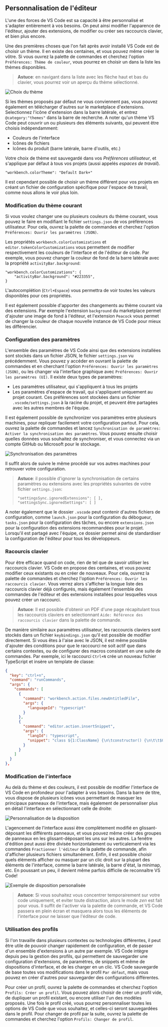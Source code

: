 ## Personnalisation de l'éditeur

L'une des forces de VS Code est sa capacité à être personnalisé et s'adapter entièrement à vos besoins. On peut ainsi modifier l'apparence de l'éditeur, ajouter des extensions, de modifier ou créer ses raccourcis clavier, et bien plus encore.

Une des premières choses que l'on fait après avoir installé VS Code est de choisir un thème. Il en existe des centaines, et vous pouvez même créer le vôtre. Si vous ouvrez la palette de commandes et cherchez l'option `Préférences: Thème de couleur`, vous pourrez en choisir un dans la liste les thèmes disponibles.

> **Astuce**: en navigant dans la liste avec les flèche haut et bas du clavier, vous pourrez voir un aperçu du thème sélectionné.

![Choix du thème](./images/theme.png)

Si les thèmes proposés par défaut ne vous conviennent pas, vous pouvez également en télécharger d'autres sur le marketplace d'extensions. Selectionnez l'icône d'extension dans la barre latérale, et entrez `@category:"themes"` dans la barre de recherche. A noter qu'un thème VS Code peut couvrir un ou plusieurs des éléments suivants, qui peuvent être choisis indépendamment:

- Couleurs de l'interface
- Icônes de fichiers
- Icônes du produit (barre latérale, barre d'outils, etc.)

Votre choix de thème est sauvegardé dans vos _Préférences utilisateur_, et s'applique par défaut à tous vos projets (aussi appelés _espaces de travail_).

```
"workbench.colorTheme": "Default Dark+"
```

Il est cependant possible de choisir un thème différent pour vos projets en créant un fichier de configuration spécifique pour l'espace de travail, comme nous allons le voir plus loin.

### Modification du thème courant

Si vous voulez changer une ou plusieurs couleurs du thème courant, vous pouvez le faire en modifiant le fichier `settings.json` de vos préférences utilisateur. Pour cela, ouvrez la palette de commandes et cherchez l'option `Préférences: Ouvrir les paramètres (JSON)`.

Les propriétés `workbench.colorCustomizations` et `editor.tokenColorCustomizations` vous permettent de modifier respectivement les couleurs de l'interface et de l'éditeur de code. Par exemple, vous pouvez changer la couleur de fond de la barre latérale avec la propriété `activityBar.background`:

```
"workbench.colorCustomizations": {
    "activityBar.background": "#223355",
}
```

L'autocomplétion (`Ctrl+Espace`) vous permettra de voir toutes les valeurs disponibles pour ces propriétés.

Il est également possible d'apporter des changements au thème courant via des extensions. Par exemple l'extension `background` du marketplace permet d'ajouter une image de fond à l'éditeur, et l'extension `Peacock` vous permet de changer la couleur de chaque nouvelle instance de VS Code pour mieux les différencier.

### Configuration des paramètres

L'ensemble des paramètres de VS Code ainsi que des extensions installées sont stockés dans un fichier JSON, le fichier `settings.json` vu précédemment. Vous pouvez y accéder en ouvrant la palette de commandes et en cherchant l'option `Préférences: Ouvrir les paramètres (JSON)`, ou les changer via l'interface graphique avec `Préférences: Ouvrir les paramètres (UI)`. Il existe deux types de paramètres:

- Les paramètres utilisateur, qui s'appliquent à tous les projets
- Les paramètres d'espace de travail, qui s'appliquent uniquement au projet courant. Ces préférences sont stockées dans un fichier `.vscode/settings.json` à la racine du projet, et peuvent être partagées avec les autres membres de l'équipe.

Il est également possible de synchronizer vos paramètres entre plusieurs machines, pour repliquer facilement votre configuration partout. Pour cela, ouvrez la palette de commandes et lancez `Synchronisation de paramètres: Activer la synchronisation des paramètres`. Vous pouvez ensuite choisir quelles données vous souhaitez de synchroniser, et vous connectez via un compte GitHub ou Microsoft pour le stockage.

![Synchronisation des paramètres](./images/settings-sync.png)

Il suffit alors de suivre le même procédé sur vos autres machines pour retrouver votre configuration.

> **Astuce**: il possible d'ignorer la synchronisation de certains paramètres ou extensions avec les propriétés suivantes de votre fichier `settings.json`:
>
> ```
> "settingsSync.ignoredExtensions": [ ],
> "settingsSync.ignoredSettings": [ ]
> ```

A noter également que le dossier `.vscode` peut contenir d'autres fichiers de configuration, comme `launch.json` pour la configuration du débogueur, `tasks.json` pour la configuration des tâches, ou encore `extensions.json` pour la configuration des extensions recommandées pour le projet. Lorsqu'il est partagé avec l'équipe, ce dossier permet ainsi de standardiser la configuration de l'éditeur pour tous les développeurs.

### Racourcis clavier

Pour être efficace quand on code, rien de tel que de savoir utiliser les raccourcis clavier. VS Code en propose des centaines, et vous pouvez modifier ceux existants ou en créer de nouveaux. Pour cela, ouvrez la palette de commandes et cherchez l'option `Préférences: Ouvrir les raccourcis clavier`. Vous verrez alors s'afficher la longue liste des raccourcis clavier déjà configurés, mais également l'ensemble des commandes de l'éditeur et des extensions installées pour lesquelles vous pouvez créer un raccourci.

> **Astuce**: Il est possible d'obtenir un PDF d'une page récapitulant tous les raccourcis claviers en selectionnant `Aide: Référence des raccourcis clavier` dans la palette de commande.

De manière similaire aux paramètres utilisateur, les raccourcis claviers sont stockés dans un fichier `keybindings.json` qu'il est possible de modifier directement. Si vous êtes à l'aise avec le JSON, il est même possible d'ajouter des conditions pour que le raccourci ne soit actif que dans certains contextes, ou de configurer des macros consistant en une suite de commandes. Par exemple, ici le raccourci `Ctrl+N` crée un nouveau fichier TypeScript et insère un template de classe:

```json
{
  "key": "ctrl+n",
  "command": "runCommands",
  "args": {
    "commands": [
      {
        "command": "workbench.action.files.newUntitledFile",
        "args": {
          "languageId": "typescript"
        }
      },
      {
        "command": "editor.action.insertSnippet",
        "args": {
          "langId": "typescript",
          "snippet": "class ${1:ClassName} {\n\tconstructor() {\n\t\t$0\n\t}\n}"
        }
      }
    ]
  }
},
```

### Modification de l'interface

Au delà du thème et des couleurs, il est possible de modifier l'interface de VS Code en profondeur pour l'adapter à vos besoins. Dans la barre de titre, vous dispose de plusieurs icônes vous permettant de masquer les principaux panneaux de l'interface, mais également de personnaliser plus en détail l'interface en sélectionnant celle de droite:

![Personnalisation de la disposition](./images/customize-layout.png)

L'agencement de l'interface aussi être complètement modifié en glissant-déposant les différents panneaux, et vous pouvez même créer des groupes de panneaux en les glissant-déposant les uns sur les autres. La fenêtre d'édition peut aussi être divisée horizontalement ou verticalement via les commandes `Fractionner l'éditeur` de la palette de commande, afin d'afficher plusieurs fichiers simultanément. Enfin, il est possible choisir quels éléments afficher ou masquer par un clic droit sur la plupart des éléments de l'interface, comme la barre latérale, la barre d'état, la minimap, etc. En poussant un peu, il devient même parfois difficile de reconnaître VS Code!

![Exemple de disposition personalisée](./images/vscode-custom.png)

> **Astuce**: Si vous souhaitez vous concentrer temporairement sur votre code uniquement, et eviter toute distraction, alors le mode _zen_ est fait pour vous. Il suffit de l'activer via la palette de commande, et VS Code passera en plein écran et masquera alors tous les éléments de l'interface pour ne laisser que l'éditeur de code.

### Utilisation des profils

Si l'on travaille dans plusieurs contextes ou technologies différentes, il peut être utile de pouvoir changer rapidement de configuration, et de passer d'un ensemble d'extensions à un autre par exemple. VS Code intègre depuis peu la gestion des profils, qui permettent de sauvegarder une configuration d'extensions, de paramètres, de snippets et même de dispositions d'interface, et de les charger en un clic. VS Code sauvegarde de base toutes vos modifications dans le profil `Par défaut`, mais vous pouvez en créer d'autres pour sauvegarder des configurations différentes.

Pour créer un profil, ouvrez la palette de commandes et cherchez l'option `Profils: Créer un profil`. Vous pouvez alors choisir de créer un profil vide, de dupliquer un profil existant, ou encore utiliser l'un des modèles proposés. Une fois le profil créé, vous pourrez personnaliser toutes les options de VS Code que vous souhaitez, et celles-ci seront sauvegardées dans le profil. Pour changer de profil par la suite, ouvrez la palette de commandes et cherchez l'option `Profils: Changer de profil`.
